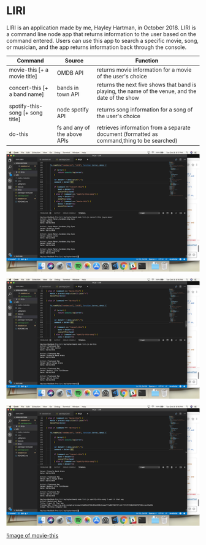 # LIRI

LIRI is an application made by me, Hayley Hartman, in October 2018. LIRI is a command line node app that returns information to the user based on the command entered. Users can use this app to search a specific movie, song, or musician, and the app returns information back through the console. 

Command | Source | Function
------- | ------ | -------- 
movie-this [+ a movie title] | OMDB API | returns movie information for a movie of the user's choice
concert-this [+ a band name] | bands in town API | returns the next five shows that band is playing, the name of the venue, and the date of the show
spotify-this-song [+ song title] | node spotify API | returns song information for a song of the user's choice
do-this | fs and any of the above APIs | retrieves information from a separate document (formatted as command,thing to be searched)

![image of concert-this](concert-this.png)

![image of do-this](do-this.png)

![image of spotify-this-song](spotify-this-song.png)

[!image of movie-this](movie-this.png)

